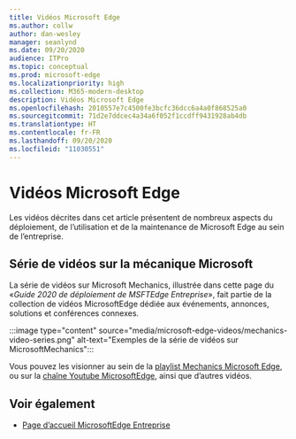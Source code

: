 ```yaml
---
title: Vidéos Microsoft Edge
ms.author: collw
author: dan-wesley
manager: seanlynd
ms.date: 09/20/2020
audience: ITPro
ms.topic: conceptual
ms.prod: microsoft-edge
ms.localizationpriority: high
ms.collection: M365-modern-desktop
description: Vidéos Microsoft Edge
ms.openlocfilehash: 2010557e7c4500fe3bcfc36dcc6a4a0f868525a0
ms.sourcegitcommit: 71d2e7ddcec4a34a6f052f1ccdff9431928ab4db
ms.translationtype: HT
ms.contentlocale: fr-FR
ms.lasthandoff: 09/20/2020
ms.locfileid: "11030551"
---
```

# Vidéos Microsoft Edge

Les vidéos décrites dans cet article présentent de nombreux aspects du déploiement, de l’utilisation et de la maintenance de Microsoft Edge au sein de l’entreprise.

## Série de vidéos sur la mécanique Microsoft

La série de vidéos sur Microsoft Mechanics, illustrée dans cette page du «*Guide 2020 de déploiement de MSFTEdge Entreprise*», fait partie de la collection de vidéos MicrosoftEdge dédiée aux événements, annonces, solutions et conférences connexes.

:::image type="content" source="media/microsoft-edge-videos/mechanics-video-series.png" alt-text="Exemples de la série de vidéos sur MicrosoftMechanics":::

Vous pouvez les visionner au sein de la [playlist Mechanics Microsoft Edge](https://www.youtube.com/playlist?list=PLXtHYVsvn_b-uXh1tMeYpT-0iD8tD3tFy), ou sur la [chaîne Youtube MicrosoftEdge](https://www.youtube.com/channel/UCIGx7oT8p6-jUpOfg98yelA), ainsi que d’autres vidéos.

## Voir également

- [Page d’accueil MicrosoftEdge Entreprise](https://aka.ms/EdgeEnterprise)